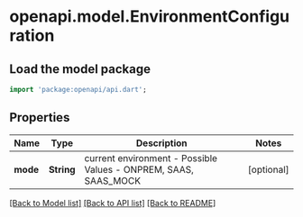 # openapi.model.EnvironmentConfiguration

## Load the model package
```dart
import 'package:openapi/api.dart';
```

## Properties
Name | Type | Description | Notes
------------ | ------------- | ------------- | -------------
**mode** | **String** | current environment - Possible Values - ONPREM, SAAS, SAAS_MOCK | [optional] 

[[Back to Model list]](../README.md#documentation-for-models) [[Back to API list]](../README.md#documentation-for-api-endpoints) [[Back to README]](../README.md)


